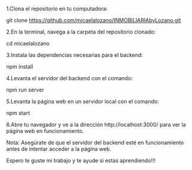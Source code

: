 1.Clona el repositorio en tu computadora:

git clone https://github.com/micaelalozano/INMOBILIARIAbyLozano.git

2.En la terminal, navega a la carpeta del repositorio clonado:

cd micaelalozano

3.Instala las dependencias necesarias para el backend:

npm install

4.Levanta el servidor del backend con el comando:

npm run server

5.Levanta la página web en un servidor local con el comando:

npm start

6.Abre tu navegador y ve a la dirección http://localhost:3000/ para ver la página web en funcionamiento.

Nota: Asegúrate de que el servidor del backend esté en funcionamiento antes de intentar acceder a la página web.

Espero te guste mi trabajo y te ayude si estas aprendiendo!!!
